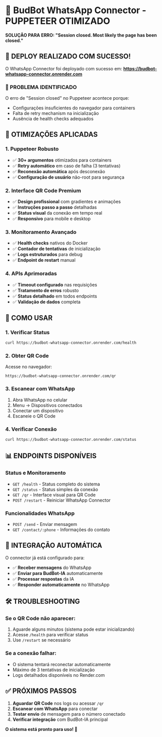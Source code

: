 # 📱 BudBot WhatsApp Connector - PUPPETEER OTIMIZADO

**SOLUÇÃO PARA ERRO: "Session closed. Most likely the page has been closed."**

## 🎉 DEPLOY REALIZADO COM SUCESSO!

O WhatsApp Connector foi deployado com sucesso em:
**https://budbot-whatsapp-connector.onrender.com**

### 🚨 PROBLEMA IDENTIFICADO
O erro de "Session closed" no Puppeteer acontece porque:
- Configurações insuficientes do navegador para containers
- Falta de retry mechanism na inicialização
- Ausência de health checks adequados

## 🔧 OTIMIZAÇÕES APLICADAS

### 1. Puppeteer Robusto
- ✅ **30+ argumentos** otimizados para containers
- ✅ **Retry automático** em caso de falha (3 tentativas)
- ✅ **Reconexão automática** após desconexão
- ✅ **Configuração de usuário** não-root para segurança

### 2. Interface QR Code Premium
- ✅ **Design profissional** com gradientes e animações
- ✅ **Instruções passo a passo** detalhadas
- ✅ **Status visual** da conexão em tempo real
- ✅ **Responsivo** para mobile e desktop

### 3. Monitoramento Avançado
- ✅ **Health checks** nativos do Docker
- ✅ **Contador de tentativas** de inicialização
- ✅ **Logs estruturados** para debug
- ✅ **Endpoint de restart** manual

### 4. APIs Aprimoradas
- ✅ **Timeout configurado** nas requisições
- ✅ **Tratamento de erros** robusto
- ✅ **Status detalhado** em todos endpoints
- ✅ **Validação de dados** completa

## 🚀 COMO USAR

### 1. Verificar Status
```bash
curl https://budbot-whatsapp-connector.onrender.com/health
```

### 2. Obter QR Code
Acesse no navegador:
```
https://budbot-whatsapp-connector.onrender.com/qr
```

### 3. Escanear com WhatsApp
1. Abra WhatsApp no celular
2. Menu → Dispositivos conectados
3. Conectar um dispositivo
4. Escaneie o QR Code

### 4. Verificar Conexão
```bash
curl https://budbot-whatsapp-connector.onrender.com/status
```

## 📊 ENDPOINTS DISPONÍVEIS

### Status e Monitoramento
- `GET /health` - Status completo do sistema
- `GET /status` - Status simples da conexão
- `GET /qr` - Interface visual para QR Code
- `POST /restart` - Reiniciar WhatsApp Connector

### Funcionalidades WhatsApp
- `POST /send` - Enviar mensagem
- `GET /contact/:phone` - Informações do contato

## 🔄 INTEGRAÇÃO AUTOMÁTICA

O connector já está configurado para:
- ✅ **Receber mensagens** do WhatsApp
- ✅ **Enviar para BudBot-IA** automaticamente
- ✅ **Processar respostas** da IA
- ✅ **Responder automaticamente** no WhatsApp

## 🛠️ TROUBLESHOOTING

### Se o QR Code não aparecer:
1. Aguarde alguns minutos (sistema pode estar inicializando)
2. Acesse `/health` para verificar status
3. Use `/restart` se necessário

### Se a conexão falhar:
- O sistema tentará reconectar automaticamente
- Máximo de 3 tentativas de inicialização
- Logs detalhados disponíveis no Render.com

## ✅ PRÓXIMOS PASSOS

1. **Aguardar QR Code** nos logs ou acessar `/qr`
2. **Escanear com WhatsApp** para conectar
3. **Testar envio** de mensagem para o número conectado
4. **Verificar integração** com BudBot-IA principal

**O sistema está pronto para uso! 🚀**